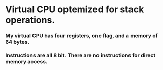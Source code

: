 # Virtual CPU optemized for stack operations.

### My virtual CPU has four registers, one flag, and a memory of 64 bytes. 
### Instructions are all 8 bit. There are no instructions for direct memory access.
